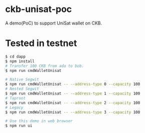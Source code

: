# ckb-unisat-poc
A demo(PoC) to support UniSat wallet on CKB.

# Tested in testnet
```sh
$ cd dapp
$ npm install
# Transfer 100 CKB from ada to bob.
$ npm run cmdWalletUnisat

# Native Segwit
$ npm run cmdWalletUnisat -- --address-type 0 --capacity 100
# Nested Segwit
$ npm run cmdWalletUnisat -- --address-type 1 --capacity 100
# Taproot
$ npm run cmdWalletUnisat -- --address-type 2 --capacity 100
# Legacy
$ npm run cmdWalletUnisat -- --address-type 3 --capacity 100

# Use this demo in web browser
$ npm run ui
```
